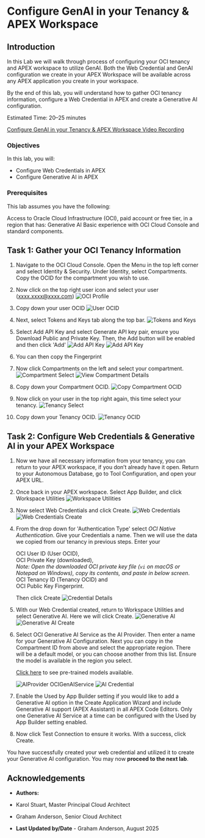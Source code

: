 # Configure GenAI in your Tenancy & APEX Workspace

## Introduction

In this Lab we will walk through process of configuring your OCI tenancy and APEX workspace to utilize GenAI. Both the Web Credential and GenAI configuration we create in your APEX Workspace will be available across any APEX application you create in your workspace. 

By the end of this lab, you will understand how to gather OCI tenancy information, configure a Web Credential in APEX and create a Generative AI configuration.

Estimated Time: 20–25 minutes

[Configure GenAI in your Tenancy & APEX Workspace Video Recording](videohub:1_9ikcl1lc)

### Objectives

In this lab, you will:
* Configure Web Credentials in APEX
* Configure Generative AI in APEX

### Prerequisites

This lab assumes you have the following:

Access to Oracle Cloud Infrastructure (OCI), paid account or free tier, in a region that has:
Generative AI
Basic experience with OCI Cloud Console and standard components.

## Task 1: Gather your OCI Tenancy Information

1. Navigate to the OCI Cloud Console. Open the Menu in the top left corner and select Identity & Security. Under Identity, select Compartments. Copy the OCID for the compartment you wish to use. 

2. Now click on the top right user icon and select your user (xxxx.xxxx@xxxx.com)
    ![OCI Profile](./images/oci_profile.png  "OCI Profile page showing user email ")

3. Copy down your user OCID
    ![User OCID](./images/user_ocid.png  "OCI user OCID for API and service configuration")

4. Next, select Tokens and Keys tab along the top bar.
    ![Tokens and Keys](./images/tokens_and_keys.png  "Tokens and API keys tab in OCI console")

5. Select Add API Key and select Generate API key pair, ensure you Download Public and Private Key. Then, the Add button will be enabled and then click 'Add'
    ![Add API Key](./images/add_api_key.png  "Add a new OCI API key pair")
    ![Add API Key](./images/download_api_key.png  "Download the generated OCI public and private keys")

6. You can then copy the Fingerprint 

7. Now click Compartments on the left and select your compartment. 
    ![Compartment Select](./images/select_compartment.png  "Select OCI compartments link from side link")
    ![View Compartment Details](./images/view_compartment_details.png  "View selected OCI compartment details")

8. Copy down your Compartment OCID.
    ![Copy Compartment OCID](./images/copy_compartment_ocid.png  "Copy the OCI Compartment OCID for configuration")

9. Now click on your user in the top right again, this time select your tenancy. 
    ![Tenancy Select](./images/tenancy.png  "Select tenancy in OCI console for configuration")

10. Copy down your Tenancy OCID.
    ![Tenancy OCID](./images/tenancy_ocid.png  "Copy OCI Tenancy OCID for configuration")

## Task 2: Configure Web Credentials & Generative AI in your APEX Workspace

1. Now we have all necessary information from your tenancy, you can return to your APEX workspace, if you don’t already have it open. Return to your Autonomous Database, go to Tool Configuration, and open your APEX URL. 

2. Once back in your APEX workspace. Select App Builder, and click Workspace Utilities
    ![Workspace Utilities](./images/workspace_utilities.png  "Access Workspace Utilities in APEX")

3. Now select Web Credentials and click Create.
    ![Web Credentials](./images/web_credentials.png  "Web Credentials link in Workspace Utilities")
    ![Web Credentials Create](./images/webcredentials_create.png  "Create new Web Credential in APEX")

4. From the drop down for 'Authentication Type' select *OCI Native Authentication*. Give your Credentials a name. Then we will use the data we copied from our tenancy in previous steps. Enter your

    OCI User ID (User OCID),  
    OCI Private Key (downloaded),  
    *Note: Open the downloaded OCI private key file (`vi` on macOS or Notepad on Windows), copy its contents, and paste in below screen*.  
    OCI Tenancy ID (Tenancy OCID) and  
    OCI Public Key Fingerprint.  

    Then click Create
    ![Credential Details](./images/credential_details.png  "Enter all required details to configure Web Credential in APEX")

5. With our Web Credential created, return to Workspace Utilities and select Generative AI. Here we will click Create.
    ![Generative AI](./images/generative_ai.png  "Access Generative AI configurations in APEX Workspace")
    ![Generative AI Create](./images/generative_ai_create.png  "Create a new Generative AI configuration in APEX")

6. Select OCI Generative AI Service as the AI Provider. Then enter a name for your Generative AI Configuration. Next you can copy in the Compartment ID from above and select the appropriate region. There will be a default model, or you can choose another from this list. Ensure the model is available in the region you select.

    [Click here](https://docs.oracle.com/en-us/iaas/Content/generative-ai/pretrained-models.htm) to see pre-trained models available.

    ![AIProvider OCIGenAIService](./images/ai_provider_oci_gen_ai_service.png  "Select OCI Generative AI Service as provider")
    ![AI Credential](./images/ai_credential.png  "Enter name, compartment, region and select Credential to authenticate with OCI GenAI service")

7. Enable the Used by App Builder setting if you would like to add a Generative AI option in the Create Application Wizard and include Generative AI support (APEX Assistant) in all APEX Code Editors. Only one Generative AI Service at a time can be configured with the Used by App Builder setting enabled. 

8. Now click Test Connection to ensure it works. With a success, click Create.

You have successfully created your web credential and utilized it to create your Generative AI configuration. You may now **proceed to the next lab**.

## Acknowledgements

* **Authors:**
* Karol Stuart, Master Principal Cloud Architect 
* Graham Anderson, Senior Cloud Architect 

* **Last Updated by/Date** - Graham Anderson, August 2025

